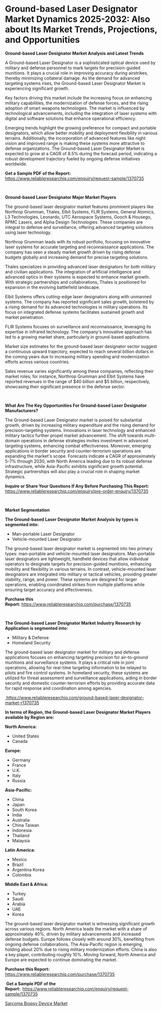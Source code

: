 <p><h1>Ground-based Laser Designator Market Dynamics 2025-2032: Also about Its Market Trends, Projections, and Opportunities</h1></p><p><strong>Ground-based Laser Designator Market Analysis and Latest Trends</strong></p>
<p><p>A Ground-based Laser Designator is a sophisticated optical device used by military and defense personnel to mark targets for precision-guided munitions. It plays a crucial role in improving accuracy during airstrikes, thereby minimizing collateral damage. As the demand for advanced targeting systems rises, the Ground-based Laser Designator Market is experiencing significant growth. </p><p>Key factors driving this market include the increasing focus on enhancing military capabilities, the modernization of defense forces, and the rising adoption of smart weapons technologies. The market is influenced by technological advancements, including the integration of laser systems with digital and software solutions that enhance operational efficiency. </p><p>Emerging trends highlight the growing preference for compact and portable designators, which allow better mobility and deployment flexibility in various terrains. Additionally, the incorporation of advanced features like night vision and improved range is making these systems more attractive to defense organizations. The Ground-based Laser Designator Market is expected to grow at a CAGR of 8.5% during the forecast period, indicating a robust development trajectory fueled by ongoing defense initiatives worldwide.</p></p>
<p><strong>Get a Sample PDF of the Report:&nbsp;</strong> <a href="https://www.reliableresearchiq.com/enquiry/request-sample/1370735?utm_campaign=2752&utm_medium=2&utm_source=Github&utm_content=ia&utm_term=22032025&utm_id=ground-based-laser-designator">https://www.reliableresearchiq.com/enquiry/request-sample/1370735</a></p>
<p>&nbsp;</p>
<p><strong>Ground-based Laser Designator Major Market Players</strong></p>
<p><p>The ground-based laser designator market features prominent players like Northrop Grumman, Thales, Elbit Systems, FLIR Systems, General Atomics, L3 Technologies, Leonardo, UTC Aerospace Systems, Gooch & Housego, RPMC Lasers, and Alpha Design Technologies. These companies are integral to defense and surveillance, offering advanced targeting solutions using laser technology.</p><p>Northrop Grumman leads with its robust portfolio, focusing on innovative laser systems for accurate targeting and reconnaissance applications. The company has seen a steady market growth driven by rising defense budgets globally and increasing demand for precise targeting solutions. </p><p>Thales specializes in providing advanced laser designators for both military and civilian applications. The integration of artificial intelligence and advanced optics in their systems is expected to enhance market growth. With strategic partnerships and collaborations, Thales is positioned for expansion in the evolving battlefield landscape.</p><p>Elbit Systems offers cutting-edge laser designators along with unmanned systems. The company has reported significant sales growth, bolstered by a rising demand for its advanced technologies in military operations. Its focus on integrated defense systems facilitates sustained growth and market penetration.</p><p>FLIR Systems focuses on surveillance and reconnaissance, leveraging its expertise in infrared technology. The company's innovative approach has led to a growing market share, particularly in ground-based applications.</p><p>Market size estimates for the ground-based laser designator sector suggest a continuous upward trajectory, expected to reach several billion dollars in the coming years due to increasing military spending and modernization efforts across various countries.</p><p>Sales revenue varies significantly among these companies, reflecting their market roles; for instance, Northrop Grumman and Elbit Systems have reported revenues in the range of $40 billion and $5 billion, respectively, showcasing their significant presence in the defense sector.</p></p>
<p>&nbsp;</p>
<p><strong>What Are The Key Opportunities For Ground-based Laser Designator Manufacturers?</strong></p>
<p><p>The Ground-based Laser Designator market is poised for substantial growth, driven by increasing military expenditure and the rising demand for precision-targeting systems. Innovations in laser technology and enhanced military tactics further propel market advancement. The shift towards multi-domain operations in defense strategies invites investment in advanced targeting systems, enhancing combat effectiveness. Moreover, emerging applications in border security and counter-terrorism operations are expanding the market's scope. Forecasts indicate a CAGR of approximately 5-7% through 2030, with North America leading due to its robust defense infrastructure, while Asia-Pacific exhibits significant growth potential. Strategic partnerships will also play a crucial role in shaping market dynamics.</p></p>
<p><strong>Inquire or Share Your Questions If Any Before Purchasing This Report:</strong> <a href="https://www.reliableresearchiq.com/enquiry/pre-order-enquiry/1370735?utm_campaign=2752&utm_medium=2&utm_source=Github&utm_content=ia&utm_term=22032025&utm_id=ground-based-laser-designator">https://www.reliableresearchiq.com/enquiry/pre-order-enquiry/1370735</a></p>
<p>&nbsp;</p>
<p><strong>Market Segmentation</strong></p>
<p><strong>The Ground-based Laser Designator Market Analysis by types is segmented into:</strong></p>
<p><ul><li>Man-portable Laser Designator</li><li>Vehicle-mounted Laser Designator</li></ul></p>
<p><p>The ground-based laser designator market is segmented into two primary types: man-portable and vehicle-mounted laser designators. Man-portable laser designators are lightweight, handheld devices that allow individual operators to designate targets for precision-guided munitions, enhancing mobility and flexibility in various terrains. In contrast, vehicle-mounted laser designators are integrated into military or tactical vehicles, providing greater stability, range, and power. These systems are designed for larger operations, enabling coordinated strikes from multiple platforms while ensuring target accuracy and effectiveness.</p></p>
<p><strong>Purchase this Report:&nbsp;</strong><a href="https://www.reliableresearchiq.com/purchase/1370735?utm_campaign=2752&utm_medium=2&utm_source=Github&utm_content=ia&utm_term=22032025&utm_id=ground-based-laser-designator">https://www.reliableresearchiq.com/purchase/1370735</a></p>
<p>&nbsp;</p>
<p><strong>The Ground-based Laser Designator Market Industry Research by Application is segmented into:</strong></p>
<p><ul><li>Military & Defense</li><li>Homeland Security</li></ul></p>
<p><p>The ground-based laser designator market for military and defense applications focuses on enhancing targeting precision for air-to-ground munitions and surveillance systems. It plays a critical role in joint operations, allowing for real-time targeting information to be relayed to pilots and fire control systems. In homeland security, these systems are utilized for threat assessment and surveillance applications, aiding in border security and domestic counter-terrorism efforts by providing accurate data for rapid response and coordination among agencies.</p></p>
<p><a href="https://www.reliableresearchiq.com/ground-based-laser-designator-market-r1370735?utm_campaign=2752&utm_medium=2&utm_source=Github&utm_content=ia&utm_term=22032025&utm_id=ground-based-laser-designator">&nbsp;https://www.reliableresearchiq.com/ground-based-laser-designator-market-r1370735</a></p>
<p><strong>In terms of Region, the Ground-based Laser Designator Market Players available by Region are:</strong></p>
<p>
    <p> <strong> North America: </strong>
        <ul>
            <li>United States</li>
            <li>Canada</li>
        </ul>
        </p> 
    <p> <strong> Europe: </strong>
        <ul>
            <li>Germany</li>
            <li>France</li>
            <li>U.K.</li>
            <li>Italy</li>
            <li>Russia</li>
        </ul>
        </p> 
    <p> <strong> Asia-Pacific: </strong>
        <ul>
            <li>China</li>
            <li>Japan</li>
            <li>South Korea</li>
            <li>India</li>
            <li>Australia</li>
            <li>China Taiwan</li>
            <li>Indonesia</li>
            <li>Thailand</li>
            <li>Malaysia</li>
        </ul>
        </p> 
    <p> <strong> Latin America: </strong>
        <ul>
            <li>Mexico</li>
            <li>Brazil</li>
            <li>Argentina Korea</li>
            <li>Colombia</li>
        </ul>
        </p> 
    <p> <strong> Middle East & Africa: </strong>
        <ul>
            <li>Turkey</li>
            <li>Saudi</li>
            <li>Arabia</li>
            <li>UAE</li>
            <li>Korea</li>
        </ul>
    </p>
    </p>
<p><p>The ground-based laser designator market is witnessing significant growth across various regions. North America leads the market with a share of approximately 40%, driven by military advancements and increased defense budgets. Europe follows closely with around 30%, benefiting from ongoing defense collaborations. The Asia-Pacific region is emerging, holding about 20% due to rising military modernization efforts. China is also a key player, contributing roughly 10%. Moving forward, North America and Europe are expected to continue dominating the market.</p></p>
<p><strong>Purchase this Report: </strong><a href="https://www.reliableresearchiq.com/purchase/1370735?utm_campaign=2752&utm_medium=2&utm_source=Github&utm_content=ia&utm_term=22032025&utm_id=ground-based-laser-designator">https://www.reliableresearchiq.com/purchase/1370735</a></p>
<p>&nbsp;<strong>Get a Sample PDF of the Report:&nbsp;&nbsp;</strong><a href="https://www.reliableresearchiq.com/enquiry/request-sample/1370735?utm_campaign=2752&utm_medium=2&utm_source=Github&utm_content=ia&utm_term=22032025&utm_id=ground-based-laser-designator">https://www.reliableresearchiq.com/enquiry/request-sample/1370735</a></p>
<p><strong></strong></p>
<p><p><a href="https://github.com/zanoligarav/Market-Research-Report-List-1/blob/main/sarcoma-biopsy-device-market.md?utm_campaign=2752&utm_medium=2&utm_source=Github&utm_content=ia&utm_term=22032025&utm_id=ground-based-laser-designator">Sarcoma Biopsy Device Market</a></p></p>
